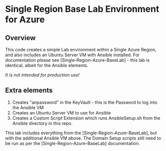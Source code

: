 # Single Region Base Lab Environment for Azure

## Overview
This code creates a simple Lab environment within a Single Azure Region, and also includes an Ubuntu Server VM with Ansible installed. For documentation please see [Single-Region-Azure-BaseLab] - this lab is identical, albeit for the Ansible elements. 

*It is not intended for production use!*

## Extra elements

1. Creates "anpassword" in the KeyVault - this is the Password to log into the Ansible VM
2. Creates an Ubuntu Server VM to use for Ansible
3. Creates a Custom Script Extension which runs AnsibleSetup.sh from the Ansible directory in this repo. 

This lab includes everything from the [Single-Region-Azure-BaseLab], but with the additional Ansible VM above. The Domain Setup scripts still need to be run as per the [Single-Region-Azure-BaseLab] documentation.